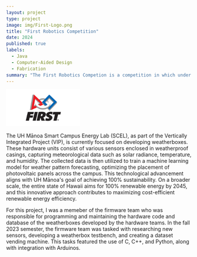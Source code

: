 ```yaml
---
layout: project
type: project
image: img/First-Logo.png
title: "First Robotics Competition"
date: 2024
published: true
labels:
  - Java
  - Computer-Aided Design
  - Fabrication
summary: "The First Robotics Competion is a competition in which under strict rules and limited time and resources, teams of high school students are challenged to build industrial-size robots to play a difficult field game in alliance with other teams, while also fundraising to meet their goals, designing a team “brand,” and advancing respect and appreciation for STEM within the local community."
---
```


<div class="text-center p-4">
  <img width="200px" src="../img/First-Logo.png" class="img-thumbnail" >
</div>

The UH Mānoa Smart Campus Energy Lab (SCEL), as part of the Vertically Integrated Project (VIP), is currently focused on developing weatherboxes. These hardware units consist of various sensors enclosed in weatherproof casings, capturing meteorological data such as solar radiance, temperature, and humidity. The collected data is then utilized to train a machine learning model for weather pattern forecasting, optimizing the placement of photovoltaic panels across the campus. This technological advancement aligns with UH Mānoa's goal of achieving 100% sustainability. On a broader scale, the entire state of Hawaii aims for 100% renewable energy by 2045, and this innovative approach contributes to maximizing cost-efficient renewable energy efficiency.

For this project, I was a memeber of the firmware team who was responsible for programming and maintaining the hardware code and database of the weatherboxes developed by the hardware teams. In the fall 2023 semester, the firmware team was tasked with researching new sensors, developing a weatherbox testbench, and creating a dataset vending machine. This tasks featured the use of C, C++, and Python, along with integration with Arduinos. 

